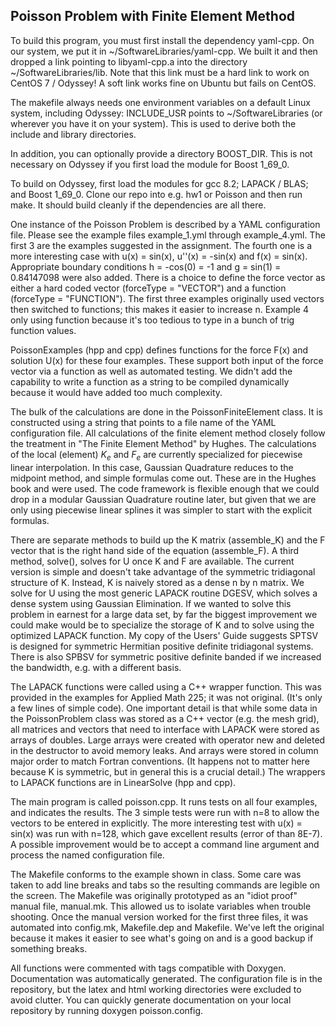 ## Poisson Problem with Finite Element Method

To build this program, you must first install the dependency yaml-cpp.  On our system, we put it in ~/SoftwareLibraries/yaml-cpp.  We built it and then dropped a link pointing to libyaml-cpp.a into the directory ~/SoftwareLibraries/lib.  Note that this link must be a hard link to work on CentOS 7 / Odyssey! A soft link works fine on Ubuntu but fails on CentOS.

The makefile always needs one environment variables on a default Linux system, including Odyssey: INCLUDE_USR points to ~/SoftwareLibraries (or wherever you have it on your system).  This is used to derive both the include and library directories.

In addition, you can optionally provide a directory BOOST_DIR.  This is not necessary on Odyssey if you first load the module for Boost 1_69_0.

To build on Odyssey, first load the modules for gcc 8.2; LAPACK / BLAS; and Boost 1_69_0.  Clone our repo into e.g. hw1 or Poisson and then run make.  It should build cleanly if the dependencies are all there.

One instance of the Poisson Problem is described by a YAML configuration file.  Please see the example files example_1.yml through example_4.yml.  The first 3 are the examples suggested in the assignment.  The fourth one is a more interesting case with u(x)  = sin(x), u''(x) = -sin(x) and f(x) = sin(x).  Appropriate boundary conditions h = -cos(0) = -1 and g = sin(1) = 0.84147098 were also added.  There is a choice to define the force vector as either a hard coded vector (forceType = "VECTOR") and a function (forceType = "FUNCTION").  The first three examples originally used vectors then switched to functions; this makes it easier to increase n.  Example 4 only using function because it's too tedious to type in a bunch of trig function values.

PoissonExamples (hpp and cpp) defines functions for the force F(x) and solution U(x) for these four examples.  These support both input of the force vector via a function as well as automated testing.  We didn't add the capability to write a function as a string to be compiled dynamically because it would have added too much complexity.

The bulk of the calculations are done in the PoissonFiniteElement class.  It is constructed using a string that points to a file name of the YAML configuration file.  All calculations of the finite element method closely follow the treatment in "The Finite Element Method" by Hughes.  The calculations of the local (element)	 $K_{e}$ and $F_{e}$ are currently specialized for piecewise linear interpolation.  In this case, Gaussian Quadrature reduces to the midpoint method, and simple formulas come out.  These are in the Hughes book and were used.  The code framework is flexible enough that we could drop in a modular Gaussian Quadrature routine later, but given that we are only using piecewise linear splines it was simpler to start with the explicit formulas.

There are separate methods to build up the K matrix (assemble_K) and the F vector that is the right hand side of the equation (assemble_F).  A third method, solve(), solves for U once K and F are available.  The current version is simple and doesn't take advantage of the symmetric tridiagonal structure of K.  Instead, K is naively stored as a dense n by n matrix.  We solve for U using the most generic LAPACK routine DGESV, which solves a dense system using Gaussian Elimination.  If we wanted to solve this problem in earnest for a large data set, by far the biggest improvement we could make would be to specialize the storage of K and to solve using the optimized LAPACK function.  My copy of the Users' Guide suggests SPTSV is designed for symmetric Hermitian positive definite tridiagonal systems.  There is also SPBSV for symmetric positive definite banded if we increased the bandwidth, e.g. with a different basis.

The LAPACK functions were called using a C++ wrapper function.  This was provided in the examples for Applied Math 225; it was not original.  (It's only a few lines of simple code).  One important detail is that while some data in the PoissonProblem class was stored as a C++ vector (e.g. the mesh grid), all matrices and vectors that need to interface with LAPACK were stored as arrays of doubles.  Large arrays were created with operator new and deleted in the destructor to avoid memory leaks.  And arrays were stored in column major order to match Fortran conventions.  (It happens not to matter here because K is symmetric, but in general this is a crucial detail.)  The wrappers to LAPACK functions are in LinearSolve (hpp and cpp).

The main program is called poisson.cpp.  It runs tests on all four examples, and indicates the results.  The 3 simple tests were run with n=8 to allow the vectors to be entered in explicitly.  The more interesting test with u(x) = sin(x) was run with n=128, which gave excellent results (error of than 8E-7).  A possible improvement would be to accept a command line argument and process the named configuration file.

The Makefile conforms to the example shown in class.  Some care was taken to add line breaks and tabs so the resulting commands are legible on the screen.  The Makefile was originally prototyped as an "idiot proof" manual file, manual.mk.  This allowed us to isolate variables when trouble shooting.  Once the manual version worked for the first three files, it was automated into config.mk, Makefile.dep and Makefile.  We've left the original because it makes it easier to see what's going on and is a good backup if something breaks.

All functions were commented with tags compatible with Doxygen.  Documentation was automatically generated.  The configuration file is in the repository, but the latex and html working directories were excluded to avoid clutter.  You can quickly generate documentation on your local repository by running doxygen poisson.config.